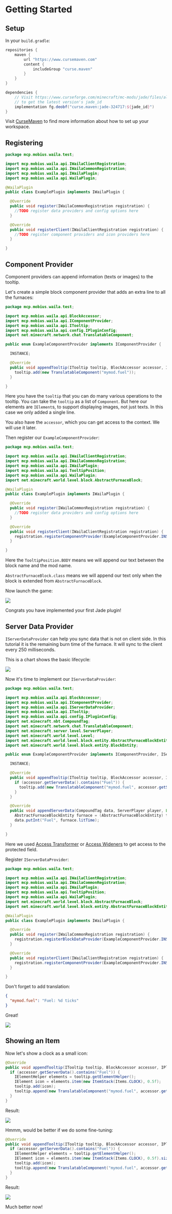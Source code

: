 # Getting Started

## Setup

In your `build.gradle`:

``` groovy
repositories {
    maven {
        url "https://www.cursemaven.com"
        content {
            includeGroup "curse.maven"
        }
    }
}

dependencies {
    // Visit https://www.curseforge.com/minecraft/mc-mods/jade/files/all
    // to get the latest version's jade_id
    implementation fg.deobf("curse.maven:jade-324717:${jade_id}")
}
```

Visit [CurseMaven](https://www.cursemaven.com/) to find more information about how to set up your workspace.

## Registering

``` java
package mcp.mobius.waila.test;

import mcp.mobius.waila.api.IWailaClientRegistration;
import mcp.mobius.waila.api.IWailaCommonRegistration;
import mcp.mobius.waila.api.IWailaPlugin;
import mcp.mobius.waila.api.WailaPlugin;

@WailaPlugin
public class ExamplePlugin implements IWailaPlugin {

  @Override
  public void register(IWailaCommonRegistration registration) {
    //TODO register data providers and config options here
  }

  @Override
  public void registerClient(IWailaClientRegistration registration) {
    //TODO register component providers and icon providers here
  }

}
```

## Component Provider

Component providers can append information (texts or images) to the tooltip.

Let's create a simple block component provider that adds an extra line to all the furnaces:

``` java
package mcp.mobius.waila.test;

import mcp.mobius.waila.api.BlockAccessor;
import mcp.mobius.waila.api.IComponentProvider;
import mcp.mobius.waila.api.ITooltip;
import mcp.mobius.waila.api.config.IPluginConfig;
import net.minecraft.network.chat.TranslatableComponent;

public enum ExampleComponentProvider implements IComponentProvider {

  INSTANCE;

  @Override
  public void appendTooltip(ITooltip tooltip, BlockAccessor accessor, IPluginConfig config) {
    tooltip.add(new TranslatableComponent("mymod.fuel"));
  }

}
```

Here you have the `tooltip` that you can do many various operations to the tooltip. You can take the `tooltip` as a list of `Component`. But here our elements are `IElement`s, to support displaying images, not just texts. In this case we only added a single line.

You also have the `accessor`, which you can get access to the context. We will use it later.

Then register our `ExampleComponentProvider`:

``` java
package mcp.mobius.waila.test;

import mcp.mobius.waila.api.IWailaClientRegistration;
import mcp.mobius.waila.api.IWailaCommonRegistration;
import mcp.mobius.waila.api.IWailaPlugin;
import mcp.mobius.waila.api.TooltipPosition;
import mcp.mobius.waila.api.WailaPlugin;
import net.minecraft.world.level.block.AbstractFurnaceBlock;

@WailaPlugin
public class ExamplePlugin implements IWailaPlugin {

  @Override
  public void register(IWailaCommonRegistration registration) {
    //TODO register data providers and config options here
  }

  @Override
  public void registerClient(IWailaClientRegistration registration) {
    registration.registerComponentProvider(ExampleComponentProvider.INSTANCE, TooltipPosition.BODY, AbstractFurnaceBlock.class);
  }

}
```

Here the `TooltipPosition.BODY` means we will append our text between the block name and the mod name.

`AbstractFurnaceBlock.class` means we will append our text only when the block is extended from `AbstractFurnaceBlock`.

Now launch the game:

![](../images/component-providers.png)

Congrats you have implemented your first Jade plugin!

## Server Data Provider

`IServerDataProvider` can help you sync data that is not on client side. In this tutorial it is the remaining burn time of the furnace. It will sync to the client every 250 milliseconds.

This is a chart shows the basic lifecycle:

![](../images/life-cycle.png)

Now it's time to implement our `IServerDataProvider`:

``` java
package mcp.mobius.waila.test;

import mcp.mobius.waila.api.BlockAccessor;
import mcp.mobius.waila.api.IComponentProvider;
import mcp.mobius.waila.api.IServerDataProvider;
import mcp.mobius.waila.api.ITooltip;
import mcp.mobius.waila.api.config.IPluginConfig;
import net.minecraft.nbt.CompoundTag;
import net.minecraft.network.chat.TranslatableComponent;
import net.minecraft.server.level.ServerPlayer;
import net.minecraft.world.level.Level;
import net.minecraft.world.level.block.entity.AbstractFurnaceBlockEntity;
import net.minecraft.world.level.block.entity.BlockEntity;

public enum ExampleComponentProvider implements IComponentProvider, IServerDataProvider<BlockEntity> {

  INSTANCE;

  @Override
  public void appendTooltip(ITooltip tooltip, BlockAccessor accessor, IPluginConfig config) {
    if (accessor.getServerData().contains("Fuel")) {
      tooltip.add(new TranslatableComponent("mymod.fuel", accessor.getServerData().getInt("Fuel")));
    }
  }

  @Override
  public void appendServerData(CompoundTag data, ServerPlayer player, Level world, BlockEntity t, boolean showDetails) {
    AbstractFurnaceBlockEntity furnace = (AbstractFurnaceBlockEntity) t;
    data.putInt("Fuel", furnace.litTime);
  }

}
```

Here we used [Access Transformer](https://forge.gemwire.uk/wiki/Access_Transformers) or [Access Wideners](https://fabricmc.net/wiki/tutorial:accesswideners) to get access to the protected field.

Register `IServerDataProvider`:

``` java
package mcp.mobius.waila.test;

import mcp.mobius.waila.api.IWailaClientRegistration;
import mcp.mobius.waila.api.IWailaCommonRegistration;
import mcp.mobius.waila.api.IWailaPlugin;
import mcp.mobius.waila.api.TooltipPosition;
import mcp.mobius.waila.api.WailaPlugin;
import net.minecraft.world.level.block.AbstractFurnaceBlock;
import net.minecraft.world.level.block.entity.AbstractFurnaceBlockEntity;

@WailaPlugin
public class ExamplePlugin implements IWailaPlugin {

  @Override
  public void register(IWailaCommonRegistration registration) {
    registration.registerBlockDataProvider(ExampleComponentProvider.INSTANCE, AbstractFurnaceBlockEntity.class);
  }

  @Override
  public void registerClient(IWailaClientRegistration registration) {
    registration.registerComponentProvider(ExampleComponentProvider.INSTANCE, TooltipPosition.BODY, AbstractFurnaceBlock.class);
  }

}
```

Don't forget to add translation:

``` json
{
  "mymod.fuel": "Fuel: %d ticks"
}
```

Great!

![](../images/server-data-provider.png)

## Showing an Item

Now let's show a clock as a small icon:

``` java
@Override
public void appendTooltip(ITooltip tooltip, BlockAccessor accessor, IPluginConfig config) {
  if (accessor.getServerData().contains("Fuel")) {
    IElementHelper elements = tooltip.getElementHelper();
    IElement icon = elements.item(new ItemStack(Items.CLOCK), 0.5f);
    tooltip.add(icon);
    tooltip.append(new TranslatableComponent("mymod.fuel", accessor.getServerData().getInt("Fuel")));
  }
}
```

Result:

![](../images/display-item.png)

Hmmm, would be better if we do some fine-tuning:

``` java 
@Override
public void appendTooltip(ITooltip tooltip, BlockAccessor accessor, IPluginConfig config) {
  if (accessor.getServerData().contains("Fuel")) {
    IElementHelper elements = tooltip.getElementHelper();
    IElement icon = elements.item(new ItemStack(Items.CLOCK), 0.5f).size(new Vec2(10, 10)).translate(new Vec2(0, -1));
    tooltip.add(icon);
    tooltip.append(new TranslatableComponent("mymod.fuel", accessor.getServerData().getInt("Fuel")));
  }
}
```

Result:

![](../images/display-item-tuned.png)

Much better now!
